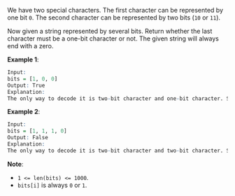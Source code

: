 We have two special characters. The first character can be represented by one bit `0`. The second character can be represented by two bits (`10` or `11`).

Now given a string represented by several bits. Return whether the last character must be a one-bit character or not. The given string will always end with a zero.

**Example 1**:
```r
Input:
bits = [1, 0, 0]
Output: True
Explanation:
The only way to decode it is two-bit character and one-bit character. So the last character is one-bit character.
```
**Example 2**:
```r
Input:
bits = [1, 1, 1, 0]
Output: False
Explanation:
The only way to decode it is two-bit character and two-bit character. So the last character is NOT one-bit character.
```
**Note**:

* `1 <= len(bits) <= 1000`.
* `bits[i]` is always `0` or `1`.
